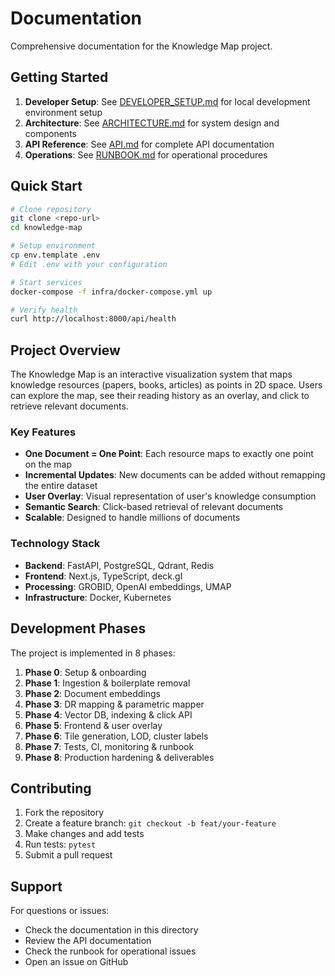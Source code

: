 # Documentation

Comprehensive documentation for the Knowledge Map project.

## Getting Started

1. **Developer Setup**: See [DEVELOPER_SETUP.md](DEVELOPER_SETUP.md) for local development environment setup
2. **Architecture**: See [ARCHITECTURE.md](ARCHITECTURE.md) for system design and components
3. **API Reference**: See [API.md](API.md) for complete API documentation
4. **Operations**: See [RUNBOOK.md](RUNBOOK.md) for operational procedures

## Quick Start

```bash
# Clone repository
git clone <repo-url>
cd knowledge-map

# Setup environment
cp env.template .env
# Edit .env with your configuration

# Start services
docker-compose -f infra/docker-compose.yml up

# Verify health
curl http://localhost:8000/api/health
```

## Project Overview

The Knowledge Map is an interactive visualization system that maps knowledge resources (papers, books, articles) as points in 2D space. Users can explore the map, see their reading history as an overlay, and click to retrieve relevant documents.

### Key Features

- **One Document = One Point**: Each resource maps to exactly one point on the map
- **Incremental Updates**: New documents can be added without remapping the entire dataset
- **User Overlay**: Visual representation of user's knowledge consumption
- **Semantic Search**: Click-based retrieval of relevant documents
- **Scalable**: Designed to handle millions of documents

### Technology Stack

- **Backend**: FastAPI, PostgreSQL, Qdrant, Redis
- **Frontend**: Next.js, TypeScript, deck.gl
- **Processing**: GROBID, OpenAI embeddings, UMAP
- **Infrastructure**: Docker, Kubernetes

## Development Phases

The project is implemented in 8 phases:

1. **Phase 0**: Setup & onboarding
2. **Phase 1**: Ingestion & boilerplate removal
3. **Phase 2**: Document embeddings
4. **Phase 3**: DR mapping & parametric mapper
5. **Phase 4**: Vector DB, indexing & click API
6. **Phase 5**: Frontend & user overlay
7. **Phase 6**: Tile generation, LOD, cluster labels
8. **Phase 7**: Tests, CI, monitoring & runbook
9. **Phase 8**: Production hardening & deliverables

## Contributing

1. Fork the repository
2. Create a feature branch: `git checkout -b feat/your-feature`
3. Make changes and add tests
4. Run tests: `pytest`
5. Submit a pull request

## Support

For questions or issues:
- Check the documentation in this directory
- Review the API documentation
- Check the runbook for operational issues
- Open an issue on GitHub
